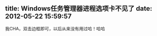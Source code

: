title: Windows任务管理器进程选项卡不见了
date: 2012-05-22 15:59:57
---

我CHA，<span style="font-family:宋体;font-size:14px;line-height:24px;text-align:left;white-space:normal;background-color:#FFFFFF;">双击边框即可，以后从来没有用过哈！哈哈</span>